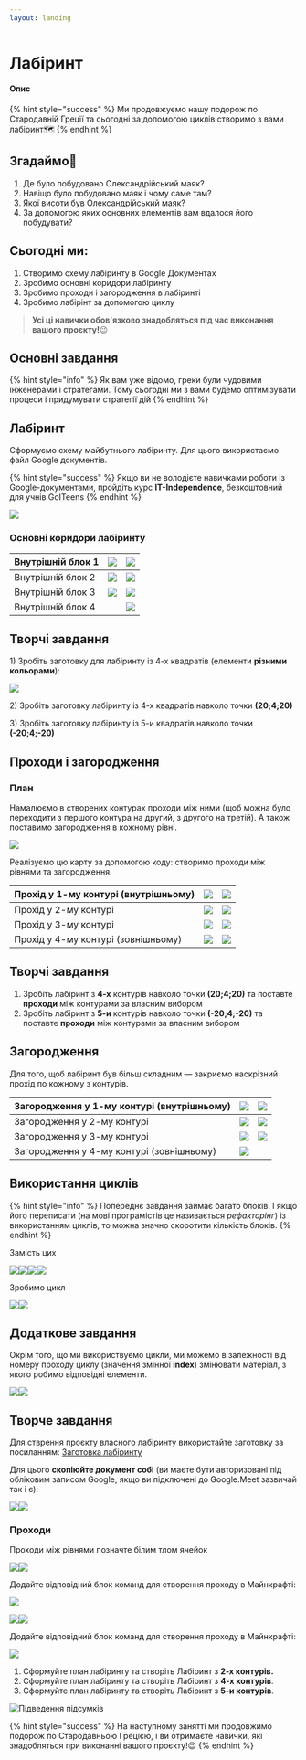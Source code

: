 ```yaml
---
layout: landing
---
```


# Лабіринт

#### Опис

{% hint style="success" %}
Ми продовжуємо нашу подорож по Стародавній Греції та сьогодні за допомогою циклів створимо з вами лабіринт🗺
{% endhint %}

## Згадаймо🤔

1. Де було побудовано Олександрійський маяк?&#x20;
2. Навіщо було побудовано маяк і чому саме там?&#x20;
3. Якої висоти був Олександрійський маяк?&#x20;
4. За допомогою яких основних елементів вам вдалося його побудувати?

## Сьогодні ми:

1. Створимо схему лабіринту в Google Документах
2. Зробимо основні коридори лабіринту
3. Зробимо проходи і загородження в лабіринті
4. Зробимо лабірінт за допомогою циклу

> **Усі ці навички обов'язково знадобляться під час виконання вашого проєкту!**😉

## Основні завдання

{% hint style="info" %}
Як вам уже відомо, греки були чудовими інженерами і стратегами. Тому сьогодні ми з вами будемо оптимізувати процеси і придумувати стратегії дій
{% endhint %}

## Лабіринт

Сформуємо схему майбутнього лабіринту. Для цього використаємо файл Google документів.

{% hint style="success" %}
Якщо ви не володієте навичками роботи із Google-документами, пройдіть курс **IT-Independence**, безкоштовний для учнів GoITeens
{% endhint %}

![](.gitbook/assets/labirint01.png)

### Основні коридори лабіринту

| Внутрішній блок 1 | ![](.gitbook/assets/44.png) | ![](.gitbook/assets/labirint04.png)       |
| ----------------- | --------------------------- | ----------------------------------------- |
| Внутрішній блок 2 | ![](.gitbook/assets/45.png) | ![](<.gitbook/assets/labirint05 (1).png>) |
| Внутрішній блок 3 | ![](.gitbook/assets/46.png) | ![](.gitbook/assets/labirint06.png)       |
| Внутрішній блок 4 |                             | ![](.gitbook/assets/labirint07.png)       |

## Творчі завдання

1\) Зробіть заготовку для лабіринту із 4-х квадратів (елементи **різними кольорами**):

![](.gitbook/assets/labirint08.png)

2\) Зробіть заготовку лабіринту із 4-х квадратів навколо точки **(20;4;20)**

3\) Зробіть заготовку лабіринту із 5-и квадратів навколо точки **(-20;4;-20)**

## Проходи і загородження

### План

Намалюємо в створених контурах проходи між ними (щоб можна було переходити з першого контура на другий, з другого на третій). А також поставимо загородження в кожному рівні.

![](<.gitbook/assets/image (85).png>)

Реалізуємо цю карту за допомогою коду: створимо проходи між рівнями та загородження.

| Прохід у 1-му контурі (внутрішньому) | ![](<.gitbook/assets/image (103).png>) | ![](<.gitbook/assets/image (115).png>) |
| ------------------------------------ | -------------------------------------- | -------------------------------------- |
| Прохід у 2-му контурі                | ![](<.gitbook/assets/image (102).png>) | ![](<.gitbook/assets/image (123).png>) |
| Прохід у 3-му контурі                | ![](<.gitbook/assets/image (135).png>) | ![](<.gitbook/assets/image (127).png>) |
| Прохід у 4-му контурі (зовнішньому)  | ![](<.gitbook/assets/image (144).png>) | ![](<.gitbook/assets/image (101).png>) |

## Творчі завдання

1. Зробіть лабіринт з **4-х** контурів навколо точки **(20;4;20)** та поставте **проходи** між контурами за власним вибором
2. Зробіть лабіринт з **5-и** контурів навколо точки **(-20;4;-20)** та поставте **проходи** між контурами за власним вибором

## Загородження

Для того, щоб лабіринт був більш складним — закриємо наскрізний прохід по кожному з контурів.



| Загородження у 1-му контурі (внутрішньому) | ![](<.gitbook/assets/image (139).png>) | ![](<.gitbook/assets/image (91).png>)  |
| ------------------------------------------ | -------------------------------------- | -------------------------------------- |
| Загородження у 2-му контурі                | ![](<.gitbook/assets/image (128).png>) | ![](<.gitbook/assets/image (113).png>) |
| Загородження у 3-му контурі                | ![](<.gitbook/assets/image (92).png>)  | ![](<.gitbook/assets/image (94).png>)  |
| Загородження у 4-му контурі (зовнішньому)  | ![](<.gitbook/assets/image (105).png>) |                                        |

## Використання циклів

{% hint style="info" %}
Попереднє завдання займає багато блоків. І якщо його переписати (на мові програмістів це називається _рефакторінг_) із використанням циклів, то можна значно скоротити кількість блоків.
{% endhint %}

Замість цих

![](<.gitbook/assets/labirint2 (1).png>)![](.gitbook/assets/labirint4.png)![](<.gitbook/assets/labirint6 (1).png>)![](.gitbook/assets/labirint8.png)

Зробимо цикл

![](<.gitbook/assets/image (114).png>)![](<.gitbook/assets/image (125).png>)

## Додаткове завдання

Окрім того, що ми використвуємо цикли, ми можемо в залежності від номеру проходу циклу (значення змінної **index**) змінювати матеріал, з якого робимо відповідні елементи.

![](<.gitbook/assets/image (99).png>)![](<.gitbook/assets/image (116).png>)

## Творче завдання

Для стврення проєкту власного лабіринту використайте заготовку за посиланням: [Заготовка лабіринту](https://docs.google.com/spreadsheets/d/1YTkfpzDfgZiIFWdcG07Nmok5ZMHS7TFatgf3W-VLPBY/edit#gid=1625087866)

Для цього **скопіюйте документ собі** (ви маєте бути авторизовані під обліковим записом Google, якщо ви підключені до Google.Meet зазвичай так і є):

![](<.gitbook/assets/image (137).png>)![](<.gitbook/assets/image (183).png>)

### Проходи

Проходи між рівнями позначте білим тлом ячейок

![](<.gitbook/assets/image (96).png>)![](<.gitbook/assets/image (134).png>)

Додайте відповідний блок команд для створення проходу в Майнкрафті:

![](<.gitbook/assets/image (119).png>)

![](<.gitbook/assets/image (107).png>)![](<.gitbook/assets/image (88).png>)

Додайте відповідний блок команд для створення проходу в Майнкрафті:

![](<.gitbook/assets/image (75).png>)

1. Сформуйте план лабіринту та створіть Лабіринт з **2-х контурів.**
2. Сформуйте план лабіринту та створіть Лабіринт з **4-х контурів**.
3. Сформуйте план лабіринту та створіть Лабіринт з **5-и контурів**.

![Підведення підсумків](<.gitbook/assets/Group 2430.png>)

{% hint style="success" %}
На наступному занятті ми продовжимо подорож по Стародавньою Грецією, і ви отримаєте навички, які знадобляться при виконанні вашого проєкту!😉
{% endhint %}
